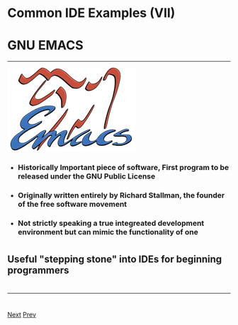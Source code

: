# Common IDE Examples (VII)
# GNU EMACS
***

![Alt text](https://github.com/AustinCerny/CSCI582_Presentation2_IDEs/blob/master/emacs.png)
* ### Historically Important piece of software, First program to be released under the GNU Public License
* ### Originally written entirely by Richard Stallman, the founder of the free software movement
* ### Not strictly speaking a true integreated development environment but can mimic the functionality of one
# 
## Useful "stepping stone" into IDEs for beginning programmers
# 
***
# 
[Next](https://github.com/AustinCerny/CSCI582_Presentation2_IDEs/blob/master/slide15.md)
[Prev](https://github.com/AustinCerny/CSCI582_Presentation2_IDEs/blob/master/slide13.md)
